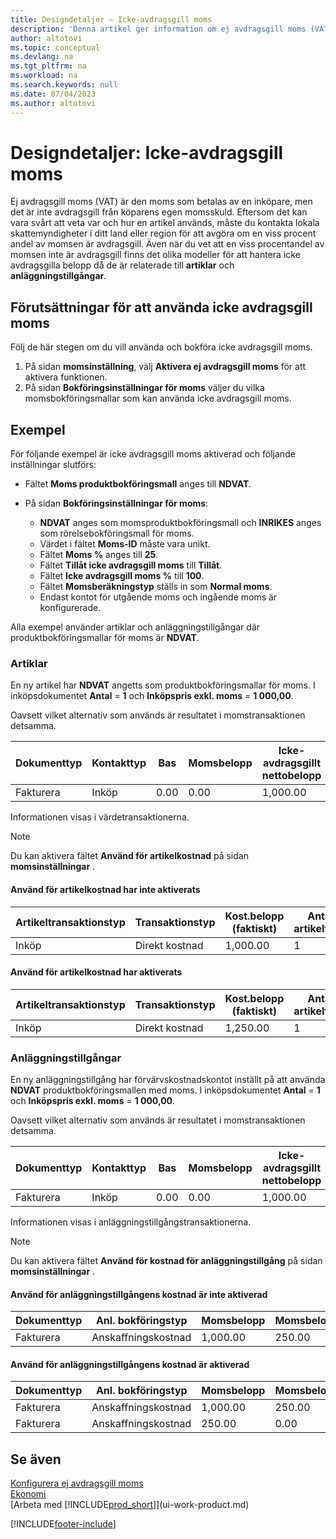 ```yaml
---
title: Designdetaljer – Icke-avdragsgill moms
description: 'Denna artikel ger information om ej avdragsgill moms (VAT) är den moms som betalas av en inköpare, men det är inte avdragsgill från köparens egen momsskuld.'
author: altotovi
ms.topic: conceptual
ms.devlang: na
ms.tgt_pltfrm: na
ms.workload: na
ms.search.keywords: null
ms.date: 07/04/2023
ms.author: altotovi
---
```


# <a name="design-details-non-deductible-vat"></a>Designdetaljer: Icke-avdragsgill moms

Ej avdragsgill moms (VAT) är den moms som betalas av en inköpare, men det är inte avdragsgill från köparens egen momsskuld. Eftersom det kan vara svårt att veta var och hur en artikel används, måste du kontakta lokala skattemyndigheter i ditt land eller region för att avgöra om en viss procent andel av momsen är avdragsgill. Även när du vet att en viss procentandel av momsen inte är avdragsgill finns det olika modeller för att hantera icke avdragsgilla belopp då de är relaterade till **artiklar** och **anläggningstillgångar**.

## <a name="prerequisites-for-using-non-deductible-vat"></a>Förutsättningar för att använda icke avdragsgill moms

Följ de här stegen om du vill använda och bokföra icke avdragsgill moms.

1. På sidan **momsinställning**, välj **Aktivera ej avdragsgill moms** för att aktivera funktionen.
2. På sidan **Bokföringsinställningar för moms** väljer du vilka momsbokföringsmallar som kan använda icke avdragsgill moms.

## <a name="examples"></a>Exempel

För följande exempel är icke avdragsgill moms aktiverad och följande inställningar slutförs:

- Fältet **Moms produktbokföringsmall** anges till **NDVAT**.
- På sidan **Bokföringsinställningar för moms**:

    - **NDVAT** anges som momsproduktbokföringsmall och **INRIKES** anges som rörelsebokföringsmall för moms.
    - Värdet i fältet **Moms-ID** måste vara unikt.
    - Fältet **Moms %** anges till **25**.
    - Fältet **Tillåt icke avdragsgill moms** till **Tillåt**.
    - Fältet **Icke avdragsgill moms %** till **100**.
    - Fältet **Momsberäkningstyp** ställs in som **Normal moms**.
    - Endast kontot för utgående moms och ingående moms är konfigurerade.

Alla exempel använder artiklar och anläggningstillgångar där produktbokföringsmallar för moms är **NDVAT**.

### <a name="items"></a>Artiklar

En ny artikel har **NDVAT** angetts som produktbokföringsmallar för moms. I inköpsdokumentet **Antal** = **1** och **Inköpspris exkl. moms** = **1 000,00**.

Oavsett vilket alternativ som används är resultatet i momstransaktionen detsamma.

| Dokumenttyp | Kontakttyp | Bas | Momsbelopp | Icke-avdragsgillt nettobelopp | Icke-avdragsgillt momsbelopp |
|---|---|---|---|---|---|
| Fakturera | Inköp | 0.00 | 0.00 | 1,000.00 | 250.00 |

Informationen visas i värdetransaktionerna.

> [!NOTE]
> Du kan aktivera fältet **Använd för artikelkostnad** på sidan **momsinställningar** .

#### <a name="use-for-item-cost-isnt-enabled"></a>Använd för artikelkostnad har inte aktiverats

| Artikeltransaktionstyp | Transaktionstyp | Kost.belopp (faktiskt) | Antal i artikeltrans. |
|---|---|---|---|
| Inköp | Direkt kostnad | 1,000.00 | 1 |

#### <a name="use-for-item-cost-is-enabled"></a>Använd för artikelkostnad har aktiverats

| Artikeltransaktionstyp | Transaktionstyp | Kost.belopp (faktiskt) | Antal i artikeltrans. |
|---|---|---|---|
| Inköp | Direkt kostnad | 1,250.00 | 1 |

### <a name="fixed-assets"></a>Anläggningstillgångar

En ny anläggningstillgång har förvärvskostnadskontot inställt på att använda **NDVAT** produktbokföringsmallen med moms. I inköpsdokumentet **Antal** = **1** och **Inköpspris exkl. moms** = **1 000,00**.

Oavsett vilket alternativ som används är resultatet i momstransaktionen detsamma.

| Dokumenttyp | Kontakttyp | Bas | Momsbelopp | Icke-avdragsgillt nettobelopp | Icke-avdragsgillt momsbelopp |
|---|---|---|---|---|---|
| Fakturera | Inköp | 0.00 | 0.00 | 1,000.00 | 250.00 |

Informationen visas i anläggningstillgångstransaktionerna.

> [!NOTE]
> Du kan aktivera fältet **Använd för kostnad för anläggningstillgång** på sidan **momsinställningar** .

#### <a name="use-for-fixed-asset-cost-isnt-enabled"></a>Använd för anläggningstillgångens kostnad är inte aktiverad

| Dokumenttyp | Anl. bokföringstyp | Momsbelopp | Momsbelopp |
|---|---|---|---|
| Fakturera | Anskaffningskostnad | 1,000.00 | 250.00 |

#### <a name="use-for-fixed-asset-cost-is-enabled"></a>Använd för anläggningstillgångens kostnad är aktiverad

| Dokumenttyp | Anl. bokföringstyp | Momsbelopp | Momsbelopp |
|---|---|---|---|
| Fakturera | Anskaffningskostnad | 1,000.00 | 250.00 |
| Fakturera | Anskaffningskostnad | 250.00 | 0.00 |

## <a name="see-also"></a>Se även

[Konfigurera ej avdragsgill moms](finance-setup-nondeductible-vat.md)  
[Ekonomi](finance.md)  
[Arbeta med [!INCLUDE[prod_short](includes/prod_short.md)]](ui-work-product.md)

[!INCLUDE[footer-include](includes/footer-banner.md)]
